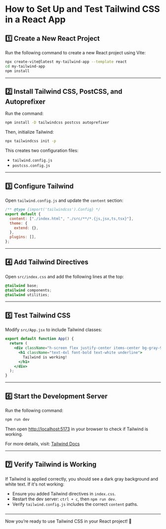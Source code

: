 # How to Set Up and Test Tailwind CSS in a React App

## 1️⃣ Create a New React Project

Run the following command to create a new React project using Vite:

```sh
npx create-vite@latest my-tailwind-app --template react
cd my-tailwind-app
npm install
```

---

## 2️⃣ Install Tailwind CSS, PostCSS, and Autoprefixer

Run the command:

```sh
npm install -D tailwindcss postcss autoprefixer
```

Then, initialize Tailwind:

```sh
npx tailwindcss init -p
```

This creates two configuration files:

- `tailwind.config.js`
- `postcss.config.js`

---

## 3️⃣ Configure Tailwind

Open `tailwind.config.js` and update the `content` section:

```js
/** @type {import('tailwindcss').Config} */
export default {
  content: ["./index.html", "./src/**/*.{js,jsx,ts,tsx}"],
  theme: {
    extend: {},
  },
  plugins: [],
};
```

---

## 4️⃣ Add Tailwind Directives

Open `src/index.css` and add the following lines at the top:

```css
@tailwind base;
@tailwind components;
@tailwind utilities;
```

---

## 5️⃣ Test Tailwind CSS

Modify `src/App.jsx` to include Tailwind classes:

```jsx
export default function App() {
  return (
    <div className="h-screen flex justify-center items-center bg-gray-900">
      <h1 className="text-4xl font-bold text-white underline">
        Tailwind is working!
      </h1>
    </div>
  );
}
```

---

## 6️⃣ Start the Development Server

Run the following command:

```sh
npm run dev
```

Then open [http://localhost:5173](http://localhost:5173) in your browser to check if Tailwind is working.

For more details, visit: [Tailwind Docs](https://tailwindcss.com/docs/installation/framework-guides)

---

## 7️⃣ Verify Tailwind is Working

If Tailwind is applied correctly, you should see a dark gray background and white text. If it's not working:

- Ensure you added Tailwind directives in `index.css`.
- Restart the dev server: `ctrl + c`, then `npm run dev`.
- Verify `tailwind.config.js` includes the correct `content` paths.

###

---

Now you’re ready to use Tailwind CSS in your React project! 🚀

